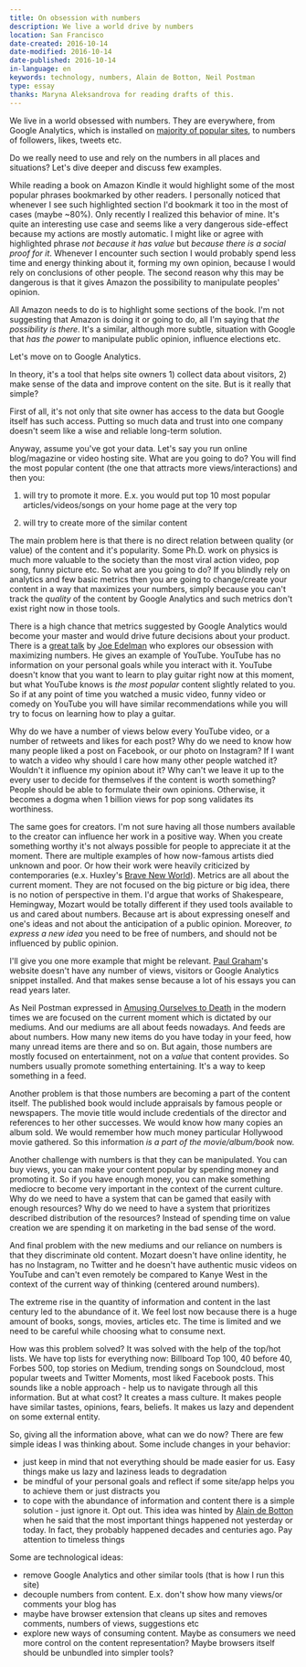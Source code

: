 ```yaml
---
title: On obsession with numbers
description: We live a world drive by numbers
location: San Francisco
date-created: 2016-10-14
date-modified: 2016-10-14
date-published: 2016-10-14
in-language: en
keywords: technology, numbers, Alain de Botton, Neil Postman
type: essay
thanks: Maryna Aleksandrova for reading drafts of this.
---
```


We live in a world obsessed with numbers. They are everywhere, from Google Analytics, which is installed
on [majority of popular sites](https://en.wikipedia.org/wiki/Google_Analytics#Popularity), to numbers of followers, likes, tweets etc.

Do we really need to use and rely on the numbers in all places and situations? Let's dive deeper and discuss few examples.

While reading a book on Amazon Kindle it would highlight some of the most popular phrases bookmarked by other readers. I personally noticed that whenever I see such highlighted section I'd bookmark it too in the most of cases (maybe ~80%). Only recently I realized this behavior of mine. It's quite an interesting use case and seems like a very dangerous side-effect because my actions are mostly automatic. I might like or agree with highlighted phrase *not because it has value* but *because there is a social proof for it*. Whenever I encounter such section I would probably spend less time and energy thinking about it, forming my own opinion, because I would rely on conclusions of other people.
The second reason why this may be dangerous is that it gives Amazon the possibility to manipulate peoples' opinion.

All Amazon needs to do is to highlight some sections of the book. I'm not suggesting that Amazon is doing it or going to do, all I'm saying that *the possibility is there*. It's a similar, although more subtle, situation with Google that *has the power* to manipulate public opinion, influence elections etc.

Let's move on to Google Analytics.

In theory, it's a tool that helps site owners 1) collect data about visitors, 2) make sense of the data and improve content on the site. But is it really that simple?

First of all, it's not only that site owner has access to the data but Google itself has such access. Putting so much data and trust into one company doesn't seem like a wise and reliable long-term solution.

Anyway, assume you've got your data. Let's say you run online blog/magazine or video hosting site. What are you going to do?
You will find the most popular content (the one that attracts more views/interactions) and then you:

1) will try to promote it more. E.x. you would put top 10 most popular articles/videos/songs on your home page at the very top

2) will try to create more of the similar content

The main problem here is that there is no direct relation between quality (or value) of the content and it's popularity.
Some Ph.D. work on physics is much more valuable to the society than the most viral action video, pop song, funny picture etc. So what are you going to do? If you blindly rely on analytics and few basic metrics then you are going to change/create your content in a way that maximizes your numbers, simply because you can't track the *quality* of the content by Google Analytics and such metrics don't exist right now in those tools.

There is a high chance that metrics suggested by Google Analytics would become your master and would drive future decisions about your product. There is a [great talk](http://nxhx.org/maximizing/) by [Joe Edelman](http://nxhx.org/) who explores our obsession with maximizing numbers. He gives an example of YouTube. YouTube has no information on your personal goals while you interact with it. YouTube doesn't know that you want to learn to play guitar right now at this moment, but what YouTube knows is *the most popular* content slightly related to you. So if at any point of time you watched a music video, funny video or comedy on YouTube you will have similar recommendations while you will try to focus on learning how to play a guitar.

Why do we have a number of views below every YouTube video, or a number of retweets and likes for each post? Why do we need to know how many people liked a post on Facebook, or our photo on Instagram? If I want to watch a video why should I care how many other people watched it? Wouldn't it influence my opinion about it?  Why can't we leave it up to the every user to decide for themselves if the content is worth something? People should be able to formulate their own opinions. Otherwise, it becomes a dogma when 1 billion views for pop song validates its worthiness.

The same goes for creators. I'm not sure having all those numbers available to the creator can influence her work in a positive way. When you create something worthy it's not always possible for people to appreciate it at the moment. There are multiple examples of how now-famous artists died unknown and poor. Or how their work were heavily criticized by contemporaries (e.x. Huxley's [Brave New World](https://www.goodreads.com/book/show/22044026-brave-new-world)). Metrics are all about the current moment. They are not focused on the big picture or big idea, there is no notion of perspective in them.
I'd argue that works of Shakespeare, Hemingway, Mozart would be totally different if they used tools available to us and cared about numbers. Because art is about expressing oneself and one's ideas and not about the anticipation of a public opinion. Moreover, *to express a new idea* you need to be free of numbers, and should not be influenced by public opinion.

I'll give you one more example that might be relevant. [Paul Graham](http://www.paulgraham.com/vb.html)'s website doesn't have any number of views, visitors or Google Analytics snippet installed. And that makes sense because a lot of his essays you can read years later.

As Neil Postman expressed in [Amusing Ourselves to Death](https://www.goodreads.com/book/show/74034.Amusing_Ourselves_to_Death) in the modern times we are focused on the current moment which is dictated by our mediums. And our mediums are all about feeds nowadays. And feeds are about numbers. How many new items do you have today in your feed, how many unread items are there and so on. But again, those numbers are mostly focused on entertainment, not on a *value* that content provides. So numbers usually promote something entertaining. It's a way to keep something in a feed.

Another problem is that those numbers are becoming a part of the content itself. The published book would include appraisals by famous people or newspapers. The movie title would include credentials of the director and references to her other successes. We would know how many copies an album sold. We would remember how much money particular Hollywood movie gathered. So this information *is a part of the movie/album/book* now.

Another challenge with numbers is that they can be manipulated. You can buy views, you can make your content popular by spending money and promoting it. So if you have enough money, you can make something mediocre to become very important in the context of the current culture. Why do we need to have a system that can be gamed that easily with enough resources? Why do we need to have a system that prioritizes described distribution of the resources? Instead of spending time on value creation we are spending it on marketing in the bad sense of the word.

And final problem with the new mediums and our reliance on numbers is that they discriminate old content. Mozart doesn't have online identity, he has no Instagram, no Twitter and he doesn't have authentic music videos on YouTube and can't even remotely be compared to Kanye West in the context of the current way of thinking (centered around numbers).

The extreme rise in the quantity of information and content in the last century led to the abundance of it. We feel lost now  because there is a huge amount of books, songs, movies, articles etc. The time is limited and we need to be careful while choosing what to consume next.

How was this problem solved? It was solved with the help of the top/hot lists. We have top lists for everything now: Billboard Top 100, 40 before 40, Forbes 500, top stories on Medium, trending songs on Soundcloud, most popular tweets and Twitter Moments, most liked Facebook posts.
This sounds like a noble approach - help us to navigate through all this information. But at what cost? It creates a mass culture. It makes people have similar tastes, opinions, fears, beliefs. It makes us lazy and dependent on some external entity.


So, giving all the information above, what can we do now?
There are few simple ideas I was thinking about. Some include changes in your behavior:

 - just keep in mind that not everything should be made easier for us. Easy things make us lazy and laziness leads to degradation
 - be mindful of your personal goals and reflect if some site/app helps you to achieve them or just distracts you
 - to cope with the abundance of information and content there is a simple solution - just ignore it. Opt out. This idea was hinted by [Alain de Botton](http://alaindebotton.com/) when he said that the most important things happened not yesterday or today. In fact, they probably happened decades and centuries ago. Pay attention to timeless things

Some are technological ideas:

- remove Google Analytics and other similar tools (that is how I run this site)
- decouple numbers from content. E.x. don't show how many views/or comments your blog has
- maybe have browser extension that cleans up sites and removes comments, numbers of views, suggestions etc
- explore new ways of consuming content. Maybe as consumers we need more control on the content representation? Maybe browsers itself should be unbundled into simpler tools?
